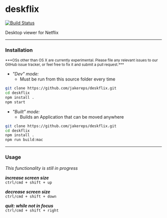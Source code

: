 # deskflix

[![Build Status](https://travis-ci.org/jakereps/deskflix.svg?branch=master)](https://travis-ci.org/jakereps/deskflix)  

Desktop viewer for Netflix

---

### Installation
<small>
    ***OSs other than OS X are currently experimental. Please file any relevant issues to our GitHub issue tracker, or feel free to fix it and submit a pull request.***
</small>

- *"Dev" mode:*
  - Must be run from this source folder every time  
```bash
git clone https://github.com/jakereps/deskflix.git
cd deskflix
npm install .
npm start
```

- *"Built" mode:*
  - Builds an Application that can be moved anywhere
```bash
git clone https://github.com/jakereps/deskflix.git
cd deskflix
npm install .
npm run build:mac
```


---

### Usage

*This functionality is still in progress*

***increase screen size***  
`ctrl/cmd + shift + up`

***decrease screen size***  
`ctrl/cmd + shift + down`

***quit: while not in focus***  
`ctrl/cmd + shift + right`
